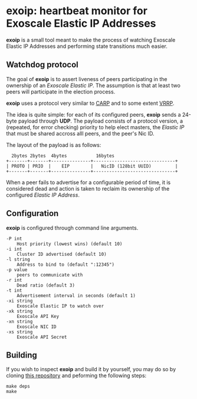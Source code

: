 exoip: heartbeat monitor for Exoscale Elastic IP Addresses
==========================================================

**exoip** is a small tool meant to make the process of watching
Exoscale Elastic IP Addresses and performing state transitions much
easier.

## Watchdog protocol

The goal of **exoip** is to assert liveness of peers participating in
the ownership of an *Exoscale Elastic IP*. The assumption is that at
least two peers will participate in the election process.


**exoip** uses a protocol very similar to
[CARP](http://en.wikipedia.org/wiki/Common_Addresss_Redundancy_Protocol)
and to some extent
[VRRP](http://en.wikipedia.org/wiki/Virtual_Router_Redundancy_Protocol).

The idea is quite simple: for each of its configured peers, **exoip**
sends a 24-byte payload through **UDP**. The payload consists of a
protocol version, a (repeated, for error checking) priority to help
elect masters, the *Elastic IP* that must be shared accross alll
peers, and the peer's Nic ID.

The layout of the payload is as follows:

      2bytes 2bytes  4bytes           16bytes
    +-------+-------+---------------+-------------------------------+
	| PROTO | PRIO  |    EIP        |   NicID (128bit UUID)         |
	+-------+-------+---------------+-------------------------------+

	
When a peer fails to advertise for a configurable period of time, it
is considered dead and action is taken to reclaim its ownership of
the configured *Elastic IP Address*.

## Configuration

**exoip** is configured through command line arguments.

    -P int
    	Host priority (lowest wins) (default 10)
    -i int
    	Cluster ID advertised (default 10)
    -l string
    	Address to bind to (default ":12345")
    -p value
    	peers to communicate with
    -r int
    	Dead ratio (default 3)
    -t int
    	Advertisement interval in seconds (default 1)
    -xi string
	    Exoscale Elastic IP to watch over
    -xk string
    	Exoscale API Key
    -xn string
    	Exoscale NIC ID
    -xs string
    	Exoscale API Secret

## Building

If you wish to inspect **exoip** and build it by yourself, you may do so
by cloning [this repository](https://github.com/exoscale/exoip) and 
peforming the following steps:

    make deps
	make
	
	
